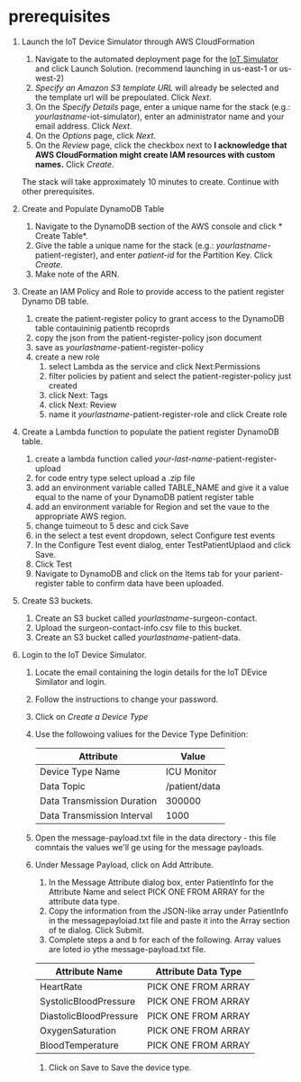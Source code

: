 # prerequisites

1. Launch the IoT Device Simulator through AWS CloudFormation
   1. Navigate to the automated deployment page for the [IoT Simulator](https://docs.aws.amazon.com/solutions/latest/iot-device-simulator/deployment.html#step1) and click Launch Solution. (recommend launching in us-east-1 or us-west-2)
   1. *Specify an Amazon S3 template URL* will already be selected and the template url will be prepoulated. Click *Next*.
   1. On the *Specify Details* page, enter a unique name for the stack (e.g.: *yourlastname*-iot-simulator), enter an administrator name and your email address. Click *Next*.
   1. On the *Options* page, click *Next*.
   1. On the *Review* page, click the checkbox next to **I acknowledge that AWS CloudFormation might create IAM resources with custom names.** Click *Create*.
   
   The stack will take approximately 10 minutes to create. Continue with other prerequisites.
   
2. Create and Populate DynamoDB Table
   1. Navigate to the DynamoDB section of the AWS console and click * Create Table*.
   1. Give the table a unique name for the stack (e.g.: *yourlastname*-patient-register), and enter *patient-id* for the Partition Key. Click *Create*.
   1. Make note of the ARN.
   
   
 3. Create an IAM Policy and Role to provide access to the patient register Dynamo DB table.
    1. create the patient-register policy to grant access to the DynamoDB table contauininig patientb recoprds
    1. copy the json from the patient-register-policy json document
    1. save as *yourlastname*-patient-register-policy
    1. create a new role 
       1. select Lambda as the service and click Next:Permissions
       1. filter policies by patient and select the patient-register-policy just created
       1. click Next: Tags
       1. click Next: Review
       1. name it *yourlastname*-patient-register-role and click Create role
 
 4. Create a Lambda function to populate the patient register DynamoDB table.
    1. create a lambda function called *your-last-name*-patient-register-upload
    1. for code entry type select upload a .zip file
    1. add an environment variable called TABLE_NAME and give it a value equal to the name of your DynamoDB patient register table
    1. add an environment variable for Region and set the vaue to the appropriate AWS region.
    1. change tuimeout to 5 desc and cick Save
    1. in the select a test event dropdown, select Configure test events
    1. In the Configure Test event dialog, enter TestPatientUplaod and click Save.
    1. Click Test
    1. Navigate to DynamoDB and click on the Items tab for your parient-register table to confirm data have been uploaded.
 
 5. Create S3 buckets.
    1. Create an S3 bucket called *yourlastname*-surgeon-contact.
    1. Upload the surgeon-contact-info.csv file to this bucket.
    1. Create an S3 bucket called *yourlastname*-patient-data.
    
 6. Login to the IoT Device Simulator.
    1. Locate the email containing the login details for the IoT DEvice Similator and login.
    1. Follow the instructions to change your password.
    1. Click on *Create a Device Type*
    1. Use the followoing valiues for the Device Type Definition:
    
       Attribute|Value
       ---------|-----
       Device Type Name | ICU Monitor
       Data Topic | /patient/data
       Data Transmission Duration | 300000
       Data Transmission Interval | 1000
    
    1. Open the message-payload.txt file in the data directory - this file comntais the values we'll ge using for the message payloads.
    1. Under Message Payload, click on Add Attribute.
       1. In the Message Attribute dialog box, enter PatientInfo for the Attribute Name and select PICK ONE FROM ARRAY for the attribute data type.
       1. Copy the information from the JSON-like array under PatientInfo in the messagepayloiad.txt file and paste it into the Array section of te dialog. Click Submit.
       1. Complete steps a and b for each of the following. Array values are loted io ythe message-payload.txt file.
       
       Attribute Name | Attribute Data Type
       ---------------|--------------------
       HeartRate | PICK ONE FROM ARRAY
       SystolicBloodPressure | PICK ONE FROM ARRAY
       DiastolicBloodPressure | PICK ONE FROM ARRAY
       OxygenSaturation | PICK ONE FROM ARRAY
       BloodTemperature | PICK ONE FROM ARRAY
       
       1. Click on Save to Save the device type.
       
